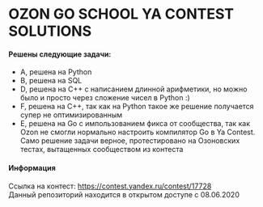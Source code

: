 # OZON GO SCHOOL YA CONTEST SOLUTIONS

#### Решены следующие задачи:
- A, решена на Python
- B, решена на SQL
- D, решена на C++ с написанием длинной арифметики, но можно было и просто через сложение чисел в Python :)
- F, решена на C++, так как на Python такое же решение получается супер не оптимизированным
- E, решена на Go с импользованием фикса от сообщества, так как Ozon не смогли нормально настроить компилятор Go в Ya Contest.
Само решение задачи верное, протестировано на Озоновских тестах, вытащенных сообществом из контеста


#### Информация
Ссылка на контест: https://contest.yandex.ru/contest/17728  
Данный репозиторий находится в открытом доступе с 08.06.2020